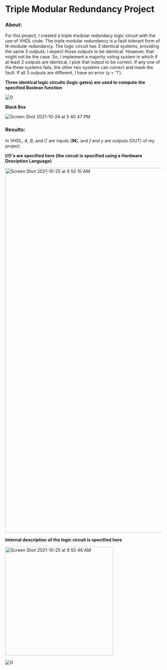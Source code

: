 # Triple Modular Redundancy Project

### About:

For this project, I created a triple modular redundacy logic circuit with the use of VHDL code. The triple modular redundancy is a fault tolerant form of N-modular redundancy. The logic circuit has 3 identical systems, providing the same 3 outputs. I expect those outputs to be identical. However, that might not be the case. So, I implement a majority voting system in which if at least 2 outputs are identical, I pick that output to be correct. If any one of the three systems fails, the other two systems can correct and mask the fault. If all 3 outputs are different, I have an error (y = '1').

**Three identical logic circuits (logic gates) are used to compute the specified Boolean function**

![0](https://user-images.githubusercontent.com/89553126/138616667-b20d5d0b-2a79-4542-9b3c-e912c370cfbf.png)

**Black Box**

 ![Screen Shot 2021-10-24 at 5 40 47 PM](https://user-images.githubusercontent.com/89553126/138615822-4a12f7a6-8682-4701-82ab-35c8b7ceaf35.png)

### Results: 

In VHDL, *A*, *B*, and *C* are inputs (**IN**), and *f* and *y* are outputs (OUT) of my project.

**I/O's are specified here (the circuit is specified using a Hardware Desciption Language)**

<img width="1169" alt="Screen Shot 2021-10-25 at 9 50 10 AM" src="https://user-images.githubusercontent.com/89553126/138718445-732f9125-b26d-4ebb-9b4b-03ad42429fe2.png">

**Internal description of the logic circuit is specified here**

 <img width="348" alt="Screen Shot 2021-10-25 at 9 50 46 AM" src="https://user-images.githubusercontent.com/89553126/138718484-54c1d327-92da-4f2b-9d85-c438f8acf98b.png">
 
![0](https://user-images.githubusercontent.com/89553126/138616993-07a744f5-e5c8-4010-8d69-e0592745aa58.png)
